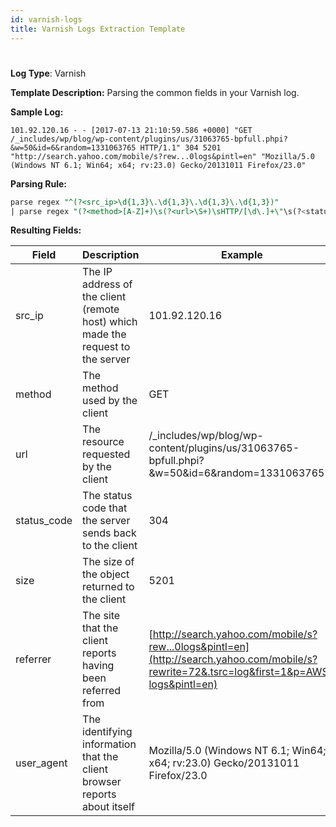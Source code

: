 ```yaml
---
id: varnish-logs
title: Varnish Logs Extraction Template
---
```


#

**Log Type**: Varnish

**Template Description:** Parsing the common fields in your Varnish log.

**Sample Log:**

```
101.92.120.16 - - [2017-07-13 21:10:59.586 +0000] "GET /_includes/wp/blog/wp-content/plugins/us/31063765-bpfull.phpi?&w=50&id=6&random=1331063765 HTTP/1.1" 304 5201 "http://search.yahoo.com/mobile/s?rew...0logs&pintl=en" "Mozilla/5.0 (Windows NT 6.1; Win64; x64; rv:23.0) Gecko/20131011 Firefox/23.0"
```

**Parsing Rule:**

```sql
parse regex "^(?<src_ip>\d{1,3}\.\d{1,3}\.\d{1,3}\.\d{1,3})"
| parse regex "(?<method>[A-Z]+)\s(?<url>\S+)\sHTTP/[\d\.]+\"\s(?<status_code>\d+)\s(?<size>[\d-]+)\s\"(?<referrer>.*?)\"\s\"(?<user_agent>.+?)\".*"
```

**Resulting Fields:**

| Field | Description | Example |
|--|--|--|
| src_ip | The IP address of the client (remote host) which made the request to the server | 101.92.120.16 |
| method | The method used by the client | GET |
| url | The resource requested by the client | /\_includes/wp/blog/wp-content/plugins/us/31063765-bpfull.phpi?&w=50&id=6&random=1331063765 |
| status_code | The status code that the server sends back to the client | 304 |
| size | The size of the object returned to the client | 5201 |
| referrer | The site that the client reports having been referred from | [http://search.yahoo.com/mobile/s?rew...0logs&pintl=en](http://search.yahoo.com/mobile/s?rewrite=72&.tsrc=log&first=1&p=AWS-logs&pintl=en) |
| user_agent  | The identifying information that the client browser reports about itself | Mozilla/5.0 (Windows NT 6.1; Win64; x64; rv:23.0) Gecko/20131011 Firefox/23.0 |
